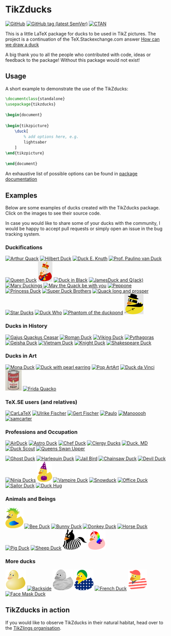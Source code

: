 # TikZducks

[![GitHub](https://img.shields.io/github/license/samcarter/tikzducks.svg?color=blue)](http://www.latex-project.org/lppl.txt)
[![GitHub tag (latest SemVer)](https://img.shields.io/github/tag/samcarter/tikzducks.svg?label=current%20version)](https://github.com/samcarter/tikzducks/releases/latest)
[![CTAN](https://img.shields.io/ctan/v/tikzducks.svg)](https://ctan.org/pkg/tikzducks)

This is a little LaTeX package for ducks to be used in TikZ pictures. The project is a continuation of the TeX.Stackexchange.com answer [How can we draw a duck](https://tex.stackexchange.com/a/347458/36296)

A big thank you to all the people who contributed with code, ideas or feedback to the package! Without this package would not exist!

## Usage

A short example to demonstrate the use of the TikZducks:

```latex
\documentclass{standalone}
\usepackage{tikzducks}

\begin{document}
	
\begin{tikzpicture}
	\duck[
		% add options here, e.g.
		lightsaber
	]
\end{tikzpicture}	
	
\end{document}
```

An exhaustive list of possible options can be found in [package documentation](./documentation.pdf)

## Examples

Below are some examples of ducks created with the TikZducks package. Click on the images to see their source code.

In case you would like to share some of your ducks with the community, I would be happy to accept pull requests or simply open an issue in the bug tracking system.

<!--
<a href="./duckpond/.tex"><img src="./duckpond/.svg" alt=" Duck" height="64"></a>
-->

### Duckifications

<a href="./duckpond/Arthur.tex"><img src="./duckpond/Arthur.svg" alt="Arthur Quack" title="Arthur Quack" height="64"></a>
<a href="./duckpond/Hilbert.tex"><img src="./duckpond/Hilbert.svg" alt="Hilbert Duck" title="Hilbert Duck" height="64"></a>
<a href="./duckpond/Knuth.tex"><img src="./duckpond/Knuth.svg" alt="Duck E. Knuth" title="Duck E. Knuth" height="64"></a>
<a href="./duckpond/PaulinoVanDuck.tex"><img src="./duckpond/PaulinoVanDuck.svg" alt="Prof. Paulino van Duck" title="Prof. Paulino van Duck" height="64"></a>
<a href="./duckpond/QueenDuck.tex"><img src="./duckpond/QueenDuck.svg" alt="Queen Duck" title="Queen duck" height="64"></a>
<a href="./duckpond/KingQuackIII.tex"><img src="./duckpond/KingQuackIII.svg" alt="King Quack III" title="King Quack III" height="64"></a>
<a href="./duckpond/DuckInBlack.tex"><img src="./duckpond/DuckInBlack.svg" alt="Duck in Black" title="Duck in Black" height="64"></a>
<a href="./duckpond/JamesDuck.tex"><img src="./duckpond/JamesDuck.svg" alt="JamesDuck and Q(ack)" title="James Duck and Q(ack)" height="64"></a>
<a href="./duckpond/MaryDuckings.tex"><img src="./duckpond/MaryDuckings.svg" alt="Mary Duckings" title="Mary Duckings" height="64"></a>
<a href="./duckpond/MayTheQuackBeWithYou.tex"><img src="./duckpond/MayTheQuackBeWithYou.svg" alt="May the Quack be with you" title="May the Quack be with you" height="64"></a>
<a href="./duckpond/Peppone.tex"><img src="./duckpond/Peppone.svg" alt="Peppone" title="Peppone" height="64"></a>
<a href="./duckpond/PrincessDuck.tex"><img src="./duckpond/PrincessDuck.svg" alt="Princess Duck" title="Princess Duck" height="64"></a>
<a href="./duckpond/SuperDuckBrothers.tex"><img src="./duckpond/SuperDuckBrothers.svg" alt="Super Duck Brothers" title="Super Duck Brothers" height="64"></a>
<a href="./duckpond/QuackLongAndProsper.tex"><img src="./duckpond/QuackLongAndProsper.svg" alt="Quack long and prosper" title="Quack long and prosper" height="64"></a>
<a href="./duckpond/StarDucks.tex"><img src="./duckpond/StarDucks.svg" alt="Star Ducks" title="Star Ducks" height="64"></a>
<a href="./duckpond/DuckWho.tex"><img src="./duckpond/DuckWho.svg" alt="Duck Who" title="Duck Who" height="64"></a>
<a href="./duckpond/Phantom.tex"><img src="./duckpond/Phantom.svg" alt="Phantom of the duckpond" title="Phantom of the duckpond" height="64"></a>
<a href="./duckpond/Zorro.tex"><img src="./duckpond/Zorro.svg" alt="Zorro" title="Zorro" height="64"></a>

### Ducks in History

<a href="./duckpond/Ceasar.tex"><img src="./duckpond/Ceasar.svg" alt="Gajus Quackus Ceasar" title="Gajus Quackus Ceasar" height="64"></a>
<a href="./duckpond/RomanDuck.tex"><img src="./duckpond/RomanDuck.svg" alt="Roman Duck" title="Roman Duck" height="64"></a>
<a href="./duckpond/Viking.tex"><img src="./duckpond/Viking.svg" alt="Viking Duck" title="Viking Duck" height="64"></a>
<a href="./duckpond/Pythagoras.tex"><img src="./duckpond/Pythagoras.svg" alt="Pythagoras" title="Pythagoras" height="64"></a>
<a href="./duckpond/Geisha.tex"><img src="./duckpond/Geisha.svg" alt="Geisha Duck" title="Geisha Duck" height="64"></a>
<a href="./duckpond/Vietnam.tex"><img src="./duckpond/Vietnam.svg" alt="Vietnam Duck" title="Vietnam Duck" height="64"></a>
<a href="./duckpond/Knight.tex"><img src="./duckpond/Knight.svg" alt="Knight Duck" title="Knight Duck" height="64"></a>
<a href="./duckpond/Shakespeare.tex"><img src="./duckpond/Shakespeare.svg" alt="Shakespeare Duck" title="Shakespeare Duck" height="64"></a>

### Ducks in Art

<a href="./duckpond/MonaDuck.tex"><img src="./duckpond/MonaDuck.png" alt="Mona Duck" title="Mona Duck" height="64"></a>
<a href="./duckpond/GirlWithPearlEarring.tex"><img src="./duckpond/GirlWithPearlEarring.svg" alt="Duck with pearl earring" title="Duck with pearl earring" height="64"></a>
<a href="./duckpond/PopArt.tex"><img src="./duckpond/PopArt.svg" alt="Pop ArtArt" title="Pop Art" height="64"></a>
<a href="./duckpond/Leonardo.tex"><img src="./duckpond/Leonardo.svg" alt="Duck da Vinci" title="Duck da Vinci" height="64"></a>
<a href="./duckpond/Soup.tex"><img src="./duckpond/Soup.png" alt="Duck Soup" title="Douck Soup" height="64"></a>
<a href="./duckpond/Frida.tex"><img src="./duckpond/Frida.png" alt="Frida Quacko" title="Frida Quacko" height="64"></a>

### TeX.SE users (and relatives)

<a href="./duckpond/CarLaTeX.tex"><img src="./duckpond/CarLaTeX.svg" alt="CarLaTeX" title="CarLaTeX" height="64"></a>
<a href="./duckpond/Ulrike.tex"><img src="./duckpond/Ulrike.svg" alt="Ulrike Fischer" title="Ulrike Fischer" height="64"></a>
<a href="./duckpond/Gert.tex"><img src="./duckpond/Gert.svg" alt="Gert Fischer" title="Gert Fischer" height="64"></a>
<a href="./duckpond/Paulo.tex"><img src="./duckpond/Paulo.svg" alt="Paulo" title="Paulo" height="64"></a>
<a href="./duckpond/Manooooh.tex"><img src="./duckpond/Manooooh.svg" alt="Manooooh" title="Manooooh" height="64"></a>
<a href="./duckpond/Samcarter.tex"><img src="./duckpond/Samcarter.svg" alt="samcarter" title="samcarter" height="64"></a>

### Professions and Occupation

<a href="./duckpond/AirDuck.tex"><img src="./duckpond/AirDuck.svg" alt="AirDuck" title="AirDuck" height="64"></a>
<a href="./duckpond/AstroDuck.tex"><img src="./duckpond/AstroDuck.svg" alt="Astro Duck" title="Astro Duck" height="64"></a>
<a href="./duckpond/Chef.tex"><img src="./duckpond/Chef.svg" alt="Chef Duck" title="Chef Duck" height="64"></a>
<a href="./duckpond/ClergyDucks.tex"><img src="./duckpond/ClergyDucks.svg" alt="Clergy Ducks" title="Clergy Ducks" height="64"></a>
<a href="./duckpond/DuckMD.tex"><img src="./duckpond/DuckMD.svg" alt="Duck, MD" title="Duck, MD" height="64"></a>
<a href="./duckpond/DuckScout.tex"><img src="./duckpond/DuckScout.svg" alt="Duck Scout" title="Duck Scout" height="64"></a>
<a href="./duckpond/QueensSwanUpper.tex"><img src="./duckpond/QueensSwanUpper.svg" title="Queens Swan Upper" alt="Queens Swan Upper" height="64"></a>
<!--<a href="./duckpond/Surfer.svg"><img src="./duckpond/Surfer.svg" alt="Surfer Duck" title="Surfer Duck" height="64"></a>-->
<a href="./duckpond/Ghost.tex"><img src="./duckpond/Ghost.svg" alt="Ghost  Duck" title="Ghost  Duck" height="64"></a>
<a href="./duckpond/Harlequin.tex"><img src="./duckpond/Harlequin.svg" alt="Harlequin Duck" title="Harlequin Duck" height="64"></a>
<a href="./duckpond/Jailbird.tex"><img src="./duckpond/Jailbird.svg" alt="Jail Bird" title="Jail Bird" height="64"></a>
<a href="./duckpond/Chainsaw.tex"><img src="./duckpond/Chainsaw.svg" alt="Chainsaw Duck" title="Chainsaw Duck" height="64"></a>
<a href="./duckpond/Devil.tex"><img src="./duckpond/Devil.svg" alt="Devil Duck" title="Devil Duck" height="64"></a>
<a href="./duckpond/Ninja.tex"><img src="./duckpond/Ninja.svg" alt="Ninja Ducks" title="Ninja Ducks" height="64"></a>
<a href="./duckpond/PartyDuck.tex"><img src="./duckpond/PartyDuck.png" alt="Party Duck" title="Party Duck" height="64"></a>
<a href="./duckpond/Vampire.tex"><img src="./duckpond/Vampire.svg" alt="Vampire Duck" title="Vampire Duck" height="64"></a>
<a href="./duckpond/Snowduck.tex"><img src="./duckpond/Snowduck.svg" alt="Snowduck" title="Snowduck" height="64"></a>
<a href="./duckpond/OfficeDuck.tex"><img src="./duckpond/OfficeDuck.svg" alt="Office Duck" title="Office Duck" height="64"></a>
<a href="./duckpond/SailorDuck.tex"><img src="./duckpond/SailorDuck.svg" alt="Sailor Duck" title="Sailor Duck" height="64"></a>
<a href="./duckpond/DuckHug.tex"><img src="./duckpond/DuckHug.svg" alt="Duck Hug" title="Duck Hug" height="64"></a>

### Animals and Beings

<a href="./duckpond/AraraDuck.tex"><img src="./duckpond/AraraDuck.png" alt="Arara Duck" title="Arara Duck" height="64"></a>
<a href="./duckpond/BeeDuck.tex"><img src="./duckpond/BeeDuck.svg" alt="Bee Duck" title="Bee Duck" height="64"></a>
<a href="./duckpond/Bunny.tex"><img src="./duckpond/Bunny.svg" alt="Bunny Duck" title="Bunny Duck" height="64"></a>
<a href="./duckpond/Donkey.tex"><img src="./duckpond/Donkey.svg" alt="Donkey Duck" title="Donkey Duck" height="64"></a>
<a href="./duckpond/Horse.tex"><img src="./duckpond/Horse.svg" alt="Horse Duck" title="Horse Duck" height="64"></a>
<a href="./duckpond/Pig.tex"><img src="./duckpond/Pig.svg" alt="Pig Duck" title="Pig Duck" height="64"></a>
<a href="./duckpond/Sheep.tex"><img src="./duckpond/Sheep.svg" alt="Sheep Duck" title="Sheep Duck" height="64"></a>
<a href="./duckpond/Zebra2.tex"><img src="./duckpond/Zebra2.png" alt="Zebra Duck" title="Zebra Duck" height="64"></a>
<a href="./duckpond/Unicorn.tex"><img src="./duckpond/Unicorn.png" alt="Unicorn Duck" title="Unicorn Duck" height="64"></a>

### More ducks

<a href="./duckpond/3Dduck.tex"><img src="./duckpond/3Dduck.png" alt="3D Duck" title="3D Duck" height="64"></a>
<a href="./duckpond/Back.tex"><img src="./duckpond/Back.svg" alt="Backside" title="Backside" height="64"></a>
<a href="./duckpond/Churyumov-Gerasimenko.tex"><img src="./duckpond/Churyumov-Gerasimenko.png" alt="67P/Churyumov–Gerasimenko" title="67P/Churyumov–Gerasimenko" height="64"></a>
<a href="./duckpond/Brazil.tex"><img src="./duckpond/Brazil.png" alt="Brazil Duck" title="Brazil Duck" height="64"></a>
<a href="./duckpond/FrenchDuck.tex"><img src="./duckpond/FrenchDuck.svg" alt="French Duck" title="French Duck" height="64"></a>
<a href="./duckpond/YankeeDuck.tex"><img src="./duckpond/YankeeDuck.png" alt="Yankee Duck" title="Yankee Duck" height="64"></a>
<a href="./duckpond/Facemask.tex"><img src="./duckpond/Facemask.svg" alt="Face Mask Duck" title="Face Mask Duck" height="64"></a>
<!--<a href="./duckpond/Chess.tex"><img src="./duckpond/Chess.svg" alt="Chess" title="Chess" height="128"></a>
<a href="./duckpond/Vikings.tex"><img src="./duckpond/Vikings.svg" alt="Vikings" title="Vikings" height="128"></a>
<a href="./duckpond/GreatWall.tex"><img src="./duckpond/GreatWall.png" alt="Great Wall" title="Great Wall" height="128"></a>
<a href="./duckpond/Ferragosto.svg"><img src="./duckpond/Ferragosto.png" alt="Ferragosto" title="Ferragosto" height="128"></a>


<a href="./duckpond/Pacduck.tex"><img src="./duckpond/Pacduck.png" alt="Pacduck" title="Pacduck" height="64"></a>-->


## TikZducks in action

If you would like to observe TikZducks in their natural habitat, head over to the [TikZlings organisation](https://github.com/TikZlings/).
